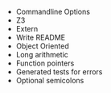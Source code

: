 - Commandline Options
- Z3
- Extern
- Write README
- Object Oriented
- Long arithmetic
- Function pointers
- Generated tests for errors
- Optional semicolons
